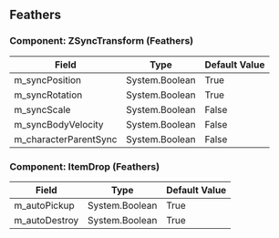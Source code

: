 ## Feathers

### Component: ZSyncTransform (Feathers)

|Field|Type|Default Value|
|-----|----|-------------|
|m_syncPosition|System.Boolean|True|
|m_syncRotation|System.Boolean|True|
|m_syncScale|System.Boolean|False|
|m_syncBodyVelocity|System.Boolean|False|
|m_characterParentSync|System.Boolean|False|

### Component: ItemDrop (Feathers)

|Field|Type|Default Value|
|-----|----|-------------|
|m_autoPickup|System.Boolean|True|
|m_autoDestroy|System.Boolean|True|


